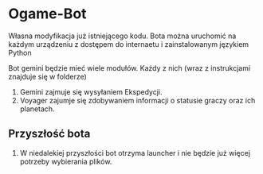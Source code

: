 # Ogame-Bot
Własna modyfikacja już istniejącego kodu. Bota można uruchomić na każdym urządzeniu z dostępem do internaetu i zainstalowanym językiem Python

Bot gemini będzie mieć wiele modułów. Każdy z nich (wraz z instrukcjami znajduje się w folderze)
1. Gemini zajmuje się wysyłaniem Ekspedycji.
2. Voyager zajumje się zdobywaniem informacji o statusie graczy oraz ich planetach.



## Przyszłość bota
1. W niedalekiej przyszłości bot otrzyma launcher i nie będzie już więcej potrzeby wybierania plików.
